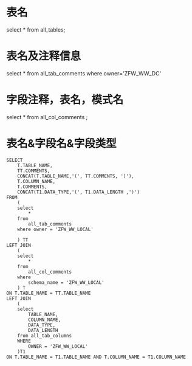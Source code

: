 # 表名
select * from all_tables;
# 表名及注释信息
select * from all_tab_comments where owner='ZFW_WW_DC'
# 字段注释，表名，模式名
select * from all_col_comments ;


# 表名&字段名&字段类型
```
SELECT 
	T.TABLE_NAME,
	TT.COMMENTS,
	CONCAT(T.TABLE_NAME,'(', TT.COMMENTS, ')'),
	T.COLUMN_NAME,
	T.COMMENTS,
	CONCAT(T1.DATA_TYPE,'(', T1.DATA_LENGTH ,')')
FROM
	(
	select 
		* 
	from 
		all_tab_comments 
	where owner = 'ZFW_WW_LOCAL'
	
	) TT 
LEFT JOIN
	(
	select 
		* 
	from 
		all_col_comments
	where 
		schema_name = 'ZFW_WW_LOCAL'
	) T 
ON T.TABLE_NAME = TT.TABLE_NAME
LEFT JOIN
	(
	select 
		TABLE_NAME,
		COLUMN_NAME,
		DATA_TYPE,
		DATA_LENGTH
	from all_tab_columns
	WHERE 
		OWNER = 'ZFW_WW_LOCAL'
	)T1
ON T.TABLE_NAME = T1.TABLE_NAME AND T.COLUMN_NAME = T1.COLUMN_NAME









```